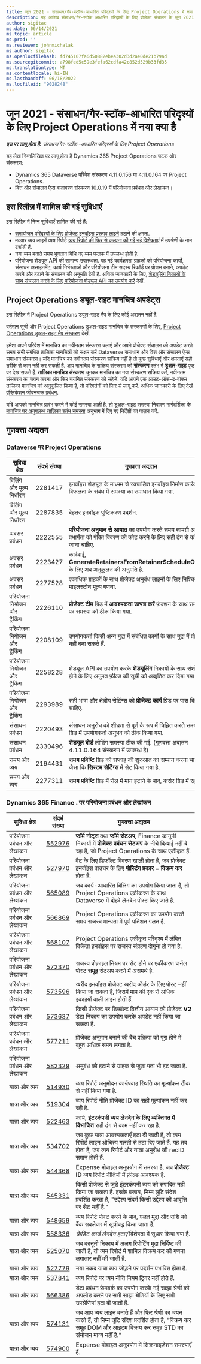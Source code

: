 ```yaml
---
title: जून 2021 - संसाधन/गैर-स्टॉक-आधारित परिदृश्यों के लिए Project Operations में नया क्या है
description: यह आलेख संसाधन/गैर-स्टॉक आधारित परिदृश्यों के लिए प्रोजेक्ट संचालन के जून 2021 रिलीज़ में उपलब्ध गुणवत्ता अद्यतनों के बारे में जानकारी प्रदान करता है।
author: sigitac
ms.date: 06/14/2021
ms.topic: article
ms.prod: ''
ms.reviewer: johnmichalak
ms.author: sigitac
ms.openlocfilehash: fd745107fa6d50882ebea302d3d2ae0de21b79ad
ms.sourcegitcommit: a798fed5c59e3fefa62cdfa42c852d529b33fd35
ms.translationtype: MT
ms.contentlocale: hi-IN
ms.lasthandoff: 06/18/2022
ms.locfileid: "9028248"
---
```

# <a name="whats-new-june-2021---project-operations-for-resourcenon-stocked-based-scenarios"></a>जून 2021 - संसाधन/गैर-स्टॉक-आधारित परिदृश्यों के लिए Project Operations में नया क्या है

_**इस पर लागू होता है:** संसाधन/गैर-स्टॉक -आधारित परिदृश्यों के लिए Project Operations_

यह लेख निम्नलिखित पर लागू होता है Dynamics 365 Project Operations घटक और संस्करण:

- Dynamics 365 Dataverse परिवेश संस्करण 4.11.0.156 या 4.11.0.164 पर Project Operations.
- वित्त और संचालन ऐप्स वातावरण संस्करण 10.0.19 में परियोजना प्रबंधन और लेखांकन।

## <a name="features-included-in-this-release"></a>इस रिलीज़ में शामिल की गई सुविधाएँ

इस रिलीज़ में निम्न सुविधाएँ शामिल की गई हैं:

- [समायोजन परिदृश्यों के लिए प्रोजेक्ट इनवॉइस प्रस्ताव लाइनें](../invoicing/correct-project-invoice-proposals.md) हटाने की क्षमता.
- मदवार व्यय लाइनें व्यय रिपोर्ट [व्यय रिपोर्ट की फिर से कल्पना की गई नई विशेषताएं](../expense/expense-reports-reimagined.md#new-features) में उपश्रेणी के नाम दर्शाती हैं.
- नया व्यय बनाते समय भुगतान विधि नए व्यय फलक में उपलब्ध होती है.
- परियोजना शेड्यूल API की सामान्य उपलब्धता. यह नई कार्यक्षमता ग्राहकों को परियोजना कार्यों, संसाधन असाइनमेंट, कार्य निर्भरताओं और परियोजना टीम सदस्य रिकॉर्ड पर प्रोग्राम बनाने, अपडेट करने और हटाने के संचालन की अनुमति देती है. अधिक जानकारी के लिए, [शेड्यूलिंग निकायों के साथ संचालन करने के लिए परियोजना शेड्यूल API का उपयोग करें](../project-management/schedule-api-preview.md) देखें.

## <a name="project-operations-dual-write-maps-updates"></a>Project Operations ड्यूल-राइट मानचित्र अपडेट्स

इस रिलीज़ में Project Operations ड्यूल-राइट मैप के लिए कोई अद्यतन नहीं हैं. 

वर्तमान सूची और Project Operations डुअल-राइट मानचित्र के संस्करणों के लिए, [Project Operations डुअल-राइट मैप संस्करण](../environment/resource-dual-write-maps.md) देखें.

हमेशा अपने परिवेश में मानचित्र का नवीनतम संस्करण चलाएं और अपने प्रोजेक्ट संचालन को अपडेट करते समय सभी संबंधित तालिका मानचित्रों को सक्षम करें Dataverse समाधान और वित्त और संचालन ऐप्स समाधान संस्करण। यदि मानचित्र का नवीनतम संस्करण सक्रिय नहीं है तो कुछ सुविधाएं और क्षमताएं सही तरीके से काम नहीं कर सकती हैं. आप मानचित्र के सक्रिय संस्करण को **संस्करण** स्तंभ में **डुअल-राइट** पृष्ठ पर देख सकते हैं. **तालिका मानचित्र संस्करण** चुनकर मानचित्र का नया संस्करण सक्रिय करें, नवीनतम संस्करण का चयन करना और फिर चयनित संस्करण को सहेजें. यदि आपने एक आउट-ऑफ-द-बॉक्स तालिका मानचित्र को अनुकूलित किया है, तो परिवर्तनों को फिर से लागू करें. अधिक जानकारी के लिए देखें [एप्लिकेशन जीवनचक्र प्रबंधन](/dynamics365/fin-ops-core/dev-itpro/data-entities/dual-write/app-lifecycle-management).

यदि आपको मानचित्र प्रारंभ करने में कोई समस्या आती है, तो डुअल-राइट समस्या निवारण मार्गदर्शिका के [मानचित्र पर अनुपलब्ध तालिका स्तंभ समस्या](/dynamics365/fin-ops-core/dev-itpro/data-entities/dual-write/dual-write-troubleshooting-finops-upgrades#missing-table-columns-issue-on-maps) अनुभाग में दिए गए निर्देशों का पालन करें.

## <a name="quality-updates"></a>गुणवत्ता अद्यतन

### <a name="project-operations-on-dataverse"></a>Dataverse पर Project Operations

| **सुविधा क्षेत्र** | **संदर्भ संख्या** | **गुणवत्ता अद्यतन** |
| --- | --- | --- |
| बिलिंग और मूल्य निर्धारण | 2281417 | इनवॉइस शेड्यूल के माध्यम से स्वचालित इनवॉइस निर्माण कार्रवाई की विफलता के संबंध में समस्या का समाधान किया गया. |
| बिलिंग और मूल्य निर्धारण | 2287835 | बेहतर इनवॉइस पुष्टिकरण प्रदर्शन. |
| अवसर प्रबंधन | 2222555 | **परियोजना अनुमान से आयात** का उपयोग करते समय सामग्री अनुमान प्रभार्यता को पंक्ति विवरण को कोट करने के लिए सही ढंग से कॉपी किया जाना चाहिए. |
| अवसर प्रबंधन | 2223427 | कार्रवाई, **GenerateRetainersFromRetainerScheduleOptions** के लिए अब अनुकूलन की अनुमति है. |
| अवसर प्रबंधन | 2277528 | एकाधिक ग्राहकों के साथ प्रोजेक्ट अनुबंध लाइनों के लिए निश्चित बिलिंग माइलस्टोन मूल्य गणना. |
| परियोजना नियोजन और ट्रैकिंग | 2226110 | **प्रोजेक्ट टीम** ग्रिड में **आवश्यकता उत्पन्न करें** फ़ंक्शन के साथ समय समय पर समस्या को ठीक किया गया. |
| परियोजना नियोजन और ट्रैकिंग | 2208109 | उपयोगकर्ता किसी अन्य मुद्रा में संबंधित कार्यों के साथ मुद्रा में प्रोजेक्ट नहीं बना सकते हैं. |
| परियोजना नियोजन और ट्रैकिंग | 2258228 | शेड्यूल API का उपयोग करके **शेड्यूलिंग** निकायों के साथ संशोधित होने के लिए अनुमत फ़ील्ड की सूची को अद्यतित कर दिया गया है. |
| परियोजना नियोजन और ट्रैकिंग | 2293989 | सही भाषा और क्षेत्रीय सेटिंग्स को **प्रोजेक्ट कार्य** ग्रिड पर पास किया जाना चाहिए. |
| संसाधन प्रबंधन | 2220493 | संसाधन अनुरोध को शीघ्रता से पूर्ण के रूप में चिह्नित करते समय **कार्य** ग्रिड में उपयोगकर्ता अनुभव को ठीक किया गया. |
| संसाधन प्रबंधन | 2330496 | **शेड्यूल बोर्ड** लोडिंग समस्या ठीक की गई. (गुणवत्ता अद्यतन 4.11.0.164 संस्करण में उपलब्ध है) |
| समय और व्यय | 2194431 | **समय प्रविष्टि** ग्रिड को सप्ताह की शुरुआत का सम्मान करना चाहिए, जैसा कि **सिस्टम सेटिंग्स** में सेट किया गया है. |
| समय और व्यय | 2277311 | **समय प्रविष्टि** ग्रिड में सेल में मान हटाने के बाद, कर्सर ग्रिड में रहता है. |

### <a name="project-management-and-accounting-on-dynamics-365-finance"></a>Dynamics 365 Finance . पर परियोजना प्रबंधन और लेखांकन

| सुविधा क्षेत्र | संदर्भ संख्या | गुणवत्ता अद्यतन |
| --- | --- | --- |
| परियोजना प्रबंधन और लेखांकन | [552976](https://fix.lcs.dynamics.com/Issue/Details/?bugId=552976) | **फॉर्म नोट्स** तथा **फॉर्म सेटअप**, Finance कानूनी निकायों में **प्रोजेक्ट प्रबंधन सेटअप** के नीचे दिखाई नहीं दे रहा है, जो Project Operations के साथ एकीकृत हैं. |
| परियोजना प्रबंधन और लेखांकन | [527970](https://fix.lcs.dynamics.com/Issue/Details/?bugId=527970) | वैट के लिए डिफ़ॉल्ट विवरण खाली होता है, जब प्रोजेक्ट इनवॉइस वाउचर के लिए **पोस्टिंग प्रकार**  =  **विक्रय कर** होता है. |
| परियोजना प्रबंधन और लेखांकन | [565089](https://fix.lcs.dynamics.com/Issue/Details/?bugId=565089) | जब कार्य-आधारित बिलिंग का उपयोग किया जाता है, तो Project Operations एकीकरण के साथ Dataverse में दोहरे लेनदेन पोस्ट किए जाते हैं. |
| परियोजना प्रबंधन और लेखांकन | [566869](https://fix.lcs.dynamics.com/Issue/Details/?bugId=566869) | Project Operations एकीकरण का उपयोग करते समय राजस्व मान्यता में पूर्ण प्रतिशत गलत है. |
| परियोजना प्रबंधन और लेखांकन | [568107](https://fix.lcs.dynamics.com/Issue/Details/?bugId=568107) | Project Operations एकीकृत परिदृश्य में लंबित विक्रेता इनवॉइस पर राजस्व संग्रहण दोगुना हो गया है. |
| परियोजना प्रबंधन और लेखांकन | [572370](https://fix.lcs.dynamics.com/Issue/Details/?bugId=572370) | राजस्व प्रोफ़ाइल नियम पर सेट होने पर एकीकरण जर्नल पोस्ट **समूह** सेटअप करने में असमर्थ है. |
| परियोजना प्रबंधन और लेखांकन | [573596](https://fix.lcs.dynamics.com/Issue/Details/?bugId=573596) | खरीद इनवॉइस प्रोजेक्ट खरीद ऑर्डर के लिए पोस्ट नहीं किया जा सकता है, जिसमें माप की एक से अधिक इकाइयों वाली लाइन होती हैं. |
| परियोजना प्रबंधन और लेखांकन | [573637](https://fix.lcs.dynamics.com/Issue/Details/?bugId=573637) | किसी प्रोजेक्ट पर डिफ़ॉल्ट वित्तीय आयाम को प्रोजेक्ट **V2** डेटा निकाय का उपयोग करके अपडेट नहीं किया जा सकता है. |
| परियोजना प्रबंधन और लेखांकन | [577211](https://fix.lcs.dynamics.com/Issue/Details/?bugId=577211) | प्रोजेक्ट अनुमान बनाने की बैच प्रक्रिया को पूरा होने में बहुत अधिक समय लगता है. |
| परियोजना प्रबंधन और लेखांकन | [582329](https://fix.lcs.dynamics.com/Issue/Details/?bugId=582329) | अनुबंध को हटाने से ग्राहक से जुड़ा पता भी हट जाता है. |
| यात्रा और व्यय | [514930](https://fix.lcs.dynamics.com/Issue/Details/?bugId=514930) | व्यय रिपोर्ट अनुमोदन कार्यप्रवाह स्थिति का मूल्यांकन ठीक से नहीं किया गया है. |
| यात्रा और व्यय | [519304](https://fix.lcs.dynamics.com/Issue/Details/?bugId=519304) | व्यय रिपोर्ट नीति प्रोजेक्ट ID का सही मूल्यांकन नहीं कर रही है. |
| यात्रा और व्यय | [522463](https://fix.lcs.dynamics.com/Issue/Details/?bugId=522463) | कार्य, **इंटरकंपनी व्यय लेनदेन के लिए व्यक्तिगत में विभाजित** सही ढंग से काम नहीं कर रहा है. |
| यात्रा और व्यय | [534702](https://fix.lcs.dynamics.com/Issue/Details/?bugId=534702) | जब कुछ यात्रा आवश्यकताएँ हटा दी जाती हैं, तो व्यय रिपोर्ट लाइन औचित्य गलती से हटा दिए जाते हैं. यह तब होता है, जब व्यय रिपोर्ट और यात्रा अनुरोध की recID समान होती हैं. |
| यात्रा और व्यय | [544368](https://fix.lcs.dynamics.com/Issue/Details/?bugId=544368) | Expense मोबाइल अनुप्रयोग में समस्या है, जब **प्रोजेक्ट ID** व्यय रिपोर्ट नीतियों में फ़ील्ड आवश्यक है. |
| यात्रा और व्यय | [545331](https://fix.lcs.dynamics.com/Issue/Details/?bugId=545331) | किसी प्रोजेक्ट से जुड़े इंटरकंपनी व्यय को संपादित नहीं किया जा सकता है. इसके बजाय, निम्न त्रुटि संदेश प्रदर्शित करता है, "उद्देश्य संदर्भ किसी उद्देश्य की आवृत्ति पर सेट नहीं है." |
| यात्रा और व्यय | [548659](https://fix.lcs.dynamics.com/Issue/Details/?bugId=548659) | व्यय रिपोर्ट पोस्ट करने के बाद, गलत मुद्रा और राशि को बैंक सबलेजर में सूचीबद्ध किया जाता है. |
| यात्रा और व्यय | [558336](https://fix.lcs.dynamics.com/Issue/Details/?bugId=558336) | *क्रेडिट कार्ड लेनदेन हटाएं* विशेषता में सुधार किया गया है.  |
| यात्रा और व्यय | [525070](https://fix.lcs.dynamics.com/Issue/Details/?bugId=525070) | जब कानूनी निकाय में अलग रिपोर्टिंग मुद्रा निर्दिष्ट की जाती है, तो व्यय रिपोर्ट में शामिल विक्रय कर की गणना लगातार नहीं की जाती है. |
| यात्रा और व्यय | [527779](https://fix.lcs.dynamics.com/Issue/Details/?bugId=527779) | नया नकद यात्रा व्यय जोड़ने पर प्रदर्शन प्रभावित होता है. |
| यात्रा और व्यय | [537841](https://fix.lcs.dynamics.com/Issue/Details/?bugId=537841) | व्यय रिपोर्ट पर व्यय नीति नियम ट्रिगर नहीं होते हैं. |
| यात्रा और व्यय | [566386](https://fix.lcs.dynamics.com/Issue/Details/?bugId=566386) | डेटा प्रबंधन फ्रेमवर्क का उपयोग करके नई साझा श्रेणी को अपलोड करने पर सभी साझा श्रेणियों के लिए सभी उपश्रेणियां हटा दी जाती हैं. |
| यात्रा और व्यय | [574131](https://fix.lcs.dynamics.com/Issue/Details/?bugId=574131) | जब आप व्यय लाइन बनाते हैं और फिर श्रेणी का चयन करते हैं, तो निम्न त्रुटि संदेश प्रदर्शित होता है, "विक्रय कर समूह DOM और आइटम विक्रय कर समूह STD का संयोजन मान्य नहीं है." |
| यात्रा और व्यय | [574900](https://fix.lcs.dynamics.com/Issue/Details/?bugId=574900) | Expense मोबाइल अनुप्रयोग में सिंक्रनाइज़ेशन समस्याएँ हैं. |
